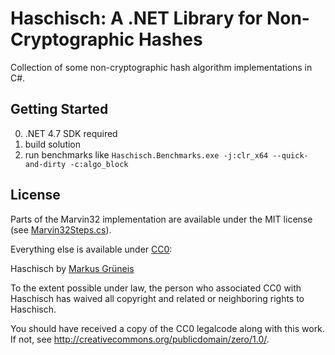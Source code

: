 # Haschisch: A .NET Library for Non-Cryptographic Hashes

Collection of some non-cryptographic hash algorithm implementations in C#.

## Getting Started

0. .NET 4.7 SDK required
1. build solution
2. run benchmarks like `Haschisch.Benchmarks.exe -j:clr_x64 --quick-and-dirty -c:algo_block`

## License

Parts of the Marvin32 implementation are available under the
MIT license (see [Marvin32Steps.cs](Haschisch/Hashers/Marvin32Steps.cs)).

Everything else is available under [CC0](LICENSE.md):

Haschisch by [Markus Grüneis](mailto:gimpf@gimpf.org)

To the extent possible under law, the person who associated CC0 with
Haschisch has waived all copyright and related or neighboring rights
to Haschisch.

You should have received a copy of the CC0 legalcode along with this
work. If not, see <http://creativecommons.org/publicdomain/zero/1.0/>.
